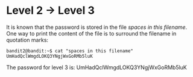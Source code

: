# Level 2 -> Level 3

It is known that the password is stored in the file *spaces in this filename*.
One way to print the content of the file is to surround the filename in quotation marks:

```
bandit2@bandit:~$ cat "spaces in this filename"
UmHadQclWmgdLOKQ3YNgjWxGoRMb5luK
```

The password for level 3 is: UmHadQclWmgdLOKQ3YNgjWxGoRMb5luK